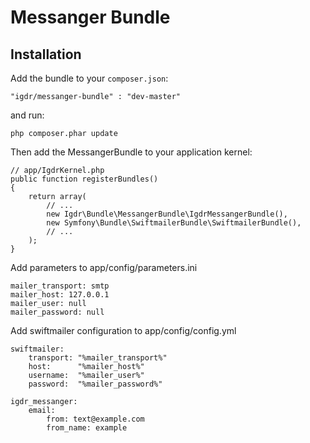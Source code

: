Messanger Bundle
========================
Installation
------------

Add the bundle to your `composer.json`:

    "igdr/messanger-bundle" : "dev-master"

and run:

    php composer.phar update

Then add the MessangerBundle to your application kernel:

    // app/IgdrKernel.php
    public function registerBundles()
    {
        return array(
            // ...
            new Igdr\Bundle\MessangerBundle\IgdrMessangerBundle(),
            new Symfony\Bundle\SwiftmailerBundle\SwiftmailerBundle(),
            // ...
        );
    }

Add parameters to app/config/parameters.ini

    mailer_transport: smtp
    mailer_host: 127.0.0.1
    mailer_user: null
    mailer_password: null

Add swiftmailer configuration to app/config/config.yml

    swiftmailer:
        transport: "%mailer_transport%"
        host:      "%mailer_host%"
        username:  "%mailer_user%"
        password:  "%mailer_password%"
        
    igdr_messanger:
        email: 
            from: text@example.com
            from_name: example